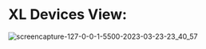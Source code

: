 # XL Devices View:
![screencapture-127-0-0-1-5500-2023-03-23-23_40_57](https://user-images.githubusercontent.com/76084810/227316145-250f7639-427b-4dfa-b085-89b978130238.png)
